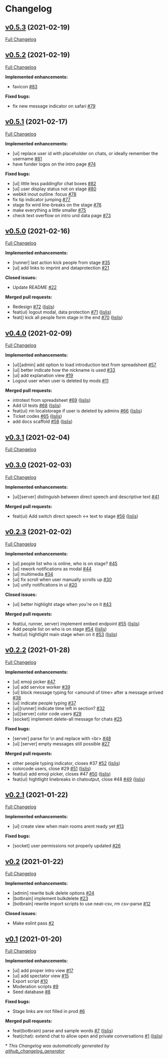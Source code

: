 # Changelog

## [v0.5.3](https://github.com/lislis/katharsis.lol/tree/v0.5.3) (2021-02-19)

[Full Changelog](https://github.com/lislis/katharsis.lol/compare/v0.5.2...v0.5.3)

## [v0.5.2](https://github.com/lislis/katharsis.lol/tree/v0.5.2) (2021-02-19)

[Full Changelog](https://github.com/lislis/katharsis.lol/compare/v0.5.1...v0.5.2)

**Implemented enhancements:**

- favicon [\#83](https://github.com/lislis/katharsis.lol/issues/83)

**Fixed bugs:**

- fix new message indicator on safari [\#79](https://github.com/lislis/katharsis.lol/issues/79)

## [v0.5.1](https://github.com/lislis/katharsis.lol/tree/v0.5.1) (2021-02-17)

[Full Changelog](https://github.com/lislis/katharsis.lol/compare/v0.5.0...v0.5.1)

**Implemented enhancements:**

- \[ui\] replace user id with placeholder on chats, or ideally remember the username [\#81](https://github.com/lislis/katharsis.lol/issues/81)
- have funder logos on the intro page [\#74](https://github.com/lislis/katharsis.lol/issues/74)

**Fixed bugs:**

- \[ui\] little less paddingfor chat boxes [\#82](https://github.com/lislis/katharsis.lol/issues/82)
- \[ui\] user display status not on stage [\#80](https://github.com/lislis/katharsis.lol/issues/80)
- webkit inout outline :focus [\#78](https://github.com/lislis/katharsis.lol/issues/78)
- fix tip indicator jumping [\#77](https://github.com/lislis/katharsis.lol/issues/77)
- stage fix wird line-breaks on the stage [\#76](https://github.com/lislis/katharsis.lol/issues/76)
- make everything a little smaller [\#75](https://github.com/lislis/katharsis.lol/issues/75)
- check text overflow on intro und data page [\#73](https://github.com/lislis/katharsis.lol/issues/73)

## [v0.5.0](https://github.com/lislis/katharsis.lol/tree/v0.5.0) (2021-02-16)

[Full Changelog](https://github.com/lislis/katharsis.lol/compare/v0.4.0...v0.5.0)

**Implemented enhancements:**

- \[runner\] last action kick people from stage [\#35](https://github.com/lislis/katharsis.lol/issues/35)
- \[ui\] add links to imprint and dataprotection [\#21](https://github.com/lislis/katharsis.lol/issues/21)

**Closed issues:**

- Update README [\#22](https://github.com/lislis/katharsis.lol/issues/22)

**Merged pull requests:**

- Redesign [\#72](https://github.com/lislis/katharsis.lol/pull/72) ([lislis](https://github.com/lislis))
- feat\(ui\) logout modal, data protection [\#71](https://github.com/lislis/katharsis.lol/pull/71) ([lislis](https://github.com/lislis))
- feat\(\) kick all people form stage in the end [\#70](https://github.com/lislis/katharsis.lol/pull/70) ([lislis](https://github.com/lislis))

## [v0.4.0](https://github.com/lislis/katharsis.lol/tree/v0.4.0) (2021-02-09)

[Full Changelog](https://github.com/lislis/katharsis.lol/compare/v0.3.1...v0.4.0)

**Implemented enhancements:**

- \[ui\]\[admin\] add option to load introduction text from spreadsheet [\#57](https://github.com/lislis/katharsis.lol/issues/57)
- \[ui\] better indicate how the nickname is used [\#33](https://github.com/lislis/katharsis.lol/issues/33)
- \[ui\] add explanation view [\#19](https://github.com/lislis/katharsis.lol/issues/19)
- Logout user when user is deleted by mods [\#11](https://github.com/lislis/katharsis.lol/issues/11)

**Merged pull requests:**

- introtext from spreadsheet [\#69](https://github.com/lislis/katharsis.lol/pull/69) ([lislis](https://github.com/lislis))
- Add UI tests [\#68](https://github.com/lislis/katharsis.lol/pull/68) ([lislis](https://github.com/lislis))
- feat\(ui\) rm localstorage if user is deleted by admins [\#66](https://github.com/lislis/katharsis.lol/pull/66) ([lislis](https://github.com/lislis))
- Ticket codes [\#65](https://github.com/lislis/katharsis.lol/pull/65) ([lislis](https://github.com/lislis))
- add docs scaffold [\#58](https://github.com/lislis/katharsis.lol/pull/58) ([lislis](https://github.com/lislis))

## [v0.3.1](https://github.com/lislis/katharsis.lol/tree/v0.3.1) (2021-02-04)

[Full Changelog](https://github.com/lislis/katharsis.lol/compare/v0.3.0...v0.3.1)

## [v0.3.0](https://github.com/lislis/katharsis.lol/tree/v0.3.0) (2021-02-03)

[Full Changelog](https://github.com/lislis/katharsis.lol/compare/v0.2.3...v0.3.0)

**Implemented enhancements:**

- \[ui\]\[server\] distinguish between direct speech and descriptive text [\#41](https://github.com/lislis/katharsis.lol/issues/41)

**Merged pull requests:**

- feat\(ui\) Add switch direct speech \<-\> text to stage [\#56](https://github.com/lislis/katharsis.lol/pull/56) ([lislis](https://github.com/lislis))

## [v0.2.3](https://github.com/lislis/katharsis.lol/tree/v0.2.3) (2021-02-02)

[Full Changelog](https://github.com/lislis/katharsis.lol/compare/v0.2.2...v0.2.3)

**Implemented enhancements:**

- \[ui\] people list who is online, who is on stage? [\#45](https://github.com/lislis/katharsis.lol/issues/45)
- \[ui\] rework notifications as modal [\#44](https://github.com/lislis/katharsis.lol/issues/44)
- \[ui\] multimedia [\#34](https://github.com/lislis/katharsis.lol/issues/34)
- \[ui\] fix scroll when user manually scrolls up [\#30](https://github.com/lislis/katharsis.lol/issues/30)
- \[ui\] unify notifications in ui [\#20](https://github.com/lislis/katharsis.lol/issues/20)

**Closed issues:**

- \[ui\] better highlight stage when you're on it  [\#43](https://github.com/lislis/katharsis.lol/issues/43)

**Merged pull requests:**

- feat\(ui, runner, server\) implement embed endpoint [\#55](https://github.com/lislis/katharsis.lol/pull/55) ([lislis](https://github.com/lislis))
- Add people list on who is on stage [\#54](https://github.com/lislis/katharsis.lol/pull/54) ([lislis](https://github.com/lislis))
- feat\(ui\) hightlight main stage when on it [\#53](https://github.com/lislis/katharsis.lol/pull/53) ([lislis](https://github.com/lislis))

## [v0.2.2](https://github.com/lislis/katharsis.lol/tree/v0.2.2) (2021-01-28)

[Full Changelog](https://github.com/lislis/katharsis.lol/compare/v0.2.1...v0.2.2)

**Implemented enhancements:**

- \[ui\] emoji picker [\#47](https://github.com/lislis/katharsis.lol/issues/47)
- \[ui\] add service worker [\#39](https://github.com/lislis/katharsis.lol/issues/39)
- \[ui\] block message typing for \<amound of time\> after a message arrived [\#38](https://github.com/lislis/katharsis.lol/issues/38)
- \[ui\] indicate people typing [\#37](https://github.com/lislis/katharsis.lol/issues/37)
- \[ui\]\[runner\] indicate time left in section? [\#32](https://github.com/lislis/katharsis.lol/issues/32)
- \[ui\]\[server\] color code users [\#29](https://github.com/lislis/katharsis.lol/issues/29)
- \[socket\] implement delete-all message for chats  [\#25](https://github.com/lislis/katharsis.lol/issues/25)

**Fixed bugs:**

- \[server\] parse for \n and replace with \<br\> [\#48](https://github.com/lislis/katharsis.lol/issues/48)
- \[ui\] \[server\] empty messages still possible [\#27](https://github.com/lislis/katharsis.lol/issues/27)

**Merged pull requests:**

- other people typing indicator, closes \#37 [\#52](https://github.com/lislis/katharsis.lol/pull/52) ([lislis](https://github.com/lislis))
- colorcode users, close \#29 [\#51](https://github.com/lislis/katharsis.lol/pull/51) ([lislis](https://github.com/lislis))
- feat\(ui\) add emoji picker, closes \#47 [\#50](https://github.com/lislis/katharsis.lol/pull/50) ([lislis](https://github.com/lislis))
- feat\(ui\) hightlight linebreaks in chatoutput, close \#48 [\#49](https://github.com/lislis/katharsis.lol/pull/49) ([lislis](https://github.com/lislis))

## [v0.2.1](https://github.com/lislis/katharsis.lol/tree/v0.2.1) (2021-01-22)

[Full Changelog](https://github.com/lislis/katharsis.lol/compare/v0.2...v0.2.1)

**Implemented enhancements:**

- \[ui\] create view when main rooms arent ready yet [\#13](https://github.com/lislis/katharsis.lol/issues/13)

**Fixed bugs:**

- \[socket\] user permissions not properly updated [\#26](https://github.com/lislis/katharsis.lol/issues/26)

## [v0.2](https://github.com/lislis/katharsis.lol/tree/v0.2) (2021-01-22)

[Full Changelog](https://github.com/lislis/katharsis.lol/compare/v0.1...v0.2)

**Implemented enhancements:**

- \[admin\] rewrite bulk delete options [\#24](https://github.com/lislis/katharsis.lol/issues/24)
- \[botbrain\] implement bulkdelete [\#23](https://github.com/lislis/katharsis.lol/issues/23)
- \[botbrain\] rewrite import scripts to use neat-csv, rm csv-parse [\#12](https://github.com/lislis/katharsis.lol/issues/12)

**Closed issues:**

- Make eslint pass [\#2](https://github.com/lislis/katharsis.lol/issues/2)

## [v0.1](https://github.com/lislis/katharsis.lol/tree/v0.1) (2021-01-20)

[Full Changelog](https://github.com/lislis/katharsis.lol/compare/a9f5321e36c86f359c9016d08c717508bd9967bf...v0.1)

**Implemented enhancements:**

- \[ui\] add proper intro view [\#17](https://github.com/lislis/katharsis.lol/issues/17)
- \[ui\] add spectator view [\#15](https://github.com/lislis/katharsis.lol/issues/15)
- Export script [\#10](https://github.com/lislis/katharsis.lol/issues/10)
- Moderation scripts [\#9](https://github.com/lislis/katharsis.lol/issues/9)
- Seed database [\#8](https://github.com/lislis/katharsis.lol/issues/8)

**Fixed bugs:**

- Stage links are not filled in prod [\#6](https://github.com/lislis/katharsis.lol/issues/6)

**Merged pull requests:**

- feat\(botbrain\) parse and sample words [\#7](https://github.com/lislis/katharsis.lol/pull/7) ([lislis](https://github.com/lislis))
- feat\(chat\): extend chat to allow open and private conversations  [\#1](https://github.com/lislis/katharsis.lol/pull/1) ([lislis](https://github.com/lislis))



\* *This Changelog was automatically generated by [github_changelog_generator](https://github.com/github-changelog-generator/github-changelog-generator)*
